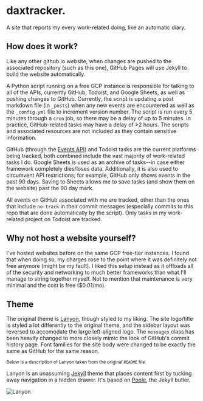 # daxtracker.
A site that reports my every work-related doing, like an automatic diary. 

## How does it work?
Like any other github.io website, when changes are pushed to the associated repository (such as this one), GitHub Pages will use Jekyll to build the website automatically.

A Python script running on a free GCP instance is responsible for talking to all of the APIs, currently GitHub, Todoist, and Google Sheets, as well as pushing changes to GitHub. Currently, the script is updating a post markdown file (in `_posts`) when any new events are encountered as well as the `_config.yml` file to increment version number. The script is run every 5 minutes through a `cron` job, so there may be a delay of up to 5 minutes. In practice, GitHub-related tasks may have a delay of >2 hours. The scripts and associated resources are not included as they contain sensitive information.

GitHub (through the [Events API](https://github.com/events)) and Todoist tasks are the current platforms being tracked, both combined include the vast majority of work-related tasks I do. Google Sheets is used as an archive of tasks--in case either framework completely dies/loses data. Additionally, it is also used to circumvent API restrictions; for example, GitHub only shows events in the past 90 days. Saving to Sheets allows me to save tasks (and show them on the website) past the 90 day mark.

All events on GitHub associated with me are tracked, other than the ones that include `no-track` in their commit messages (especially commits to this repo that are done automatically by the script). Only tasks in my work-related project on Todoist are tracked.

## Why not host a website yourself?
I've hosted websites before on the same GCP free-tier instances. I found that when doing so, my charges rose to the point where it was definitely not free anymore (might be my fault). I liked this setup instead as it offloads all of the security and networking to much better frameworks than what I'll manage to string together myself. Not to mention that maintenance is very minimal and the cost is free ($0.01/mo).

## Theme
The original theme is [Lanyon](https://github.com/poole/lanyon), though styled to my liking. The site logo/title is styled a lot differently to the original theme, and the sidebar layout was reversed to accomodate the large left-aligned logo. The `messages` class has been heavily changed to more closely mimic the look of GitHub's commit history page. Font families for the site body were changed to be exactly the same as GitHub for the same reason. 

<sup>Below is a description of Lanyon taken from the original `README` file.</sup>

Lanyon is an unassuming [Jekyll](http://jekyllrb.com) theme that places content first by tucking away navigation in a hidden drawer. It's based on [Poole](http://getpoole.com), the Jekyll butler.

![Lanyon](https://f.cloud.github.com/assets/98681/1825266/be03f014-71b0-11e3-9539-876e61530e24.png)
